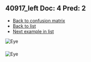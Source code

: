 ## 40917_left Doc: 4 Pred: 2
- [Back to confusion matrix](https://github.com/juliandewit/kaggle_retinopathy/blob/master/matrix.md)
- [Back to list](https://github.com/juliandewit/kaggle_retinopathy/blob/master/lists/42/list.md)
- [Next example in list](https://github.com/juliandewit/kaggle_retinopathy/blob/master/lists/42/42/42022_right.md)

![Eye](https://retinopaty.blob.core.windows.net/size1024/40917_left_4.jpeg)

### 

![Eye]()
